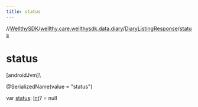 ```yaml
---
title: status
---
```

//[WellthySDK](../../../index.html)/[wellthy.care.wellthysdk.data.diary](../index.html)/[DiaryListingResponse](index.html)/[status](status.html)



# status



[androidJvm]\




@SerializedName(value = "status")



var [status](status.html): [Int](https://kotlinlang.org/api/latest/jvm/stdlib/kotlin/-int/index.html)? = null





